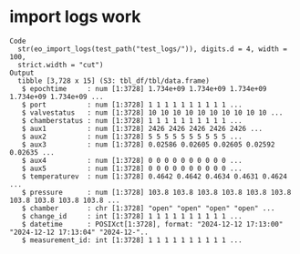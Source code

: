 # import logs work

    Code
      str(eo_import_logs(test_path("test_logs/")), digits.d = 4, width = 100,
      strict.width = "cut")
    Output
      tibble [3,728 x 15] (S3: tbl_df/tbl/data.frame)
       $ epochtime     : num [1:3728] 1.734e+09 1.734e+09 1.734e+09 1.734e+09 1.734e+09 ...
       $ port          : num [1:3728] 1 1 1 1 1 1 1 1 1 1 ...
       $ valvestatus   : num [1:3728] 10 10 10 10 10 10 10 10 10 10 ...
       $ chamberstatus : num [1:3728] 1 1 1 1 1 1 1 1 1 1 ...
       $ aux1          : num [1:3728] 2426 2426 2426 2426 2426 ...
       $ aux2          : num [1:3728] 5 5 5 5 5 5 5 5 5 5 ...
       $ aux3          : num [1:3728] 0.02586 0.02605 0.02605 0.02592 0.02635 ...
       $ aux4          : num [1:3728] 0 0 0 0 0 0 0 0 0 0 ...
       $ aux5          : num [1:3728] 0 0 0 0 0 0 0 0 0 0 ...
       $ temperaturev  : num [1:3728] 0.4642 0.4642 0.4634 0.4631 0.4624 ...
       $ pressure      : num [1:3728] 103.8 103.8 103.8 103.8 103.8 103.8 103.8 103.8 103.8 103.8 ...
       $ chamber       : chr [1:3728] "open" "open" "open" "open" ...
       $ change_id     : int [1:3728] 1 1 1 1 1 1 1 1 1 1 ...
       $ datetime      : POSIXct[1:3728], format: "2024-12-12 17:13:00" "2024-12-12 17:13:04" "2024-12-"..
       $ measurement_id: int [1:3728] 1 1 1 1 1 1 1 1 1 1 ...

